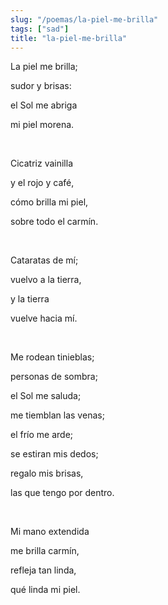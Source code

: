 ```yaml
---
slug: "/poemas/la-piel-me-brilla"
tags: ["sad"]
title: "la-piel-me-brilla"
---
```

La piel me brilla; 

sudor y brisas: 

el Sol me abriga

mi piel morena.

&nbsp;

Cicatriz vainilla

y el rojo y café, 

cómo brilla mi piel, 

sobre todo el carmín.

&nbsp;

Cataratas de mí;

vuelvo a la tierra,

y la tierra

vuelve hacia mí.

&nbsp;

Me rodean tinieblas;

personas de sombra;

el Sol me saluda;

me tiemblan las venas;

el frío me arde;

se estiran mis dedos;

regalo mis brisas,

las que tengo por dentro.

&nbsp;

Mi mano extendida

me brilla carmín,

refleja tan linda,

qué linda mi piel.